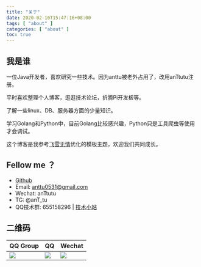 ```yaml
---
title: "关于"
date: 2020-02-16T15:47:16+08:00
tags: [ "about" ]
categories: [ "about" ]
toc: true
---
```


## 我是谁
一位Java开发者，喜欢研究一些技术。因为anttu被老外占用了，改用anTtutu注册。

平时喜欢整理个人博客，逛逛技术论坛，折腾Pi开发板等。

了解一些linux、DB、服务器方面的少量知识。

学习Golang和Python中，目前Golang比较感兴趣，Python只是工具爬虫等使用才会调试。

这个博客是我参考[飞雪无情](https://www.flysnow.org)优化的模板主题，欢迎我们共同成长。

## Fellow me ？
+ [Github](https://github.com/anTtutu)  
+ Email: anttu0531@gmail.com 
+ Wechat: anTtutu
+ TG: @anT_tu
+ QQ技术群: 655158296 | [技术小站](https://jq.qq.com/?_wv=1027&k=5tYpFCR)

## 二维码
QQ Group|QQ|Wechat
|-|-|-|
![](/contact/qqgroup_qrcode.JPG)|![](/contact/qq_qrcode.JPG)|![](/contact/wechat_qrcode.JPG)